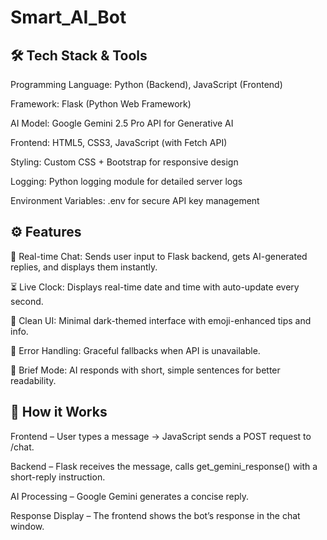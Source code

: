 # Smart_AI_Bot

## 🛠 Tech Stack & Tools

Programming Language: Python (Backend), JavaScript (Frontend)

Framework: Flask (Python Web Framework)

AI Model: Google Gemini 2.5 Pro API for Generative AI

Frontend: HTML5, CSS3, JavaScript (with Fetch API)

Styling: Custom CSS + Bootstrap for responsive design

Logging: Python logging module for detailed server logs

Environment Variables: .env for secure API key management

## ⚙ Features

💬 Real-time Chat: Sends user input to Flask backend, gets AI-generated replies, and displays them instantly.

⏳ Live Clock: Displays real-time date and time with auto-update every second.

🎨 Clean UI: Minimal dark-themed interface with emoji-enhanced tips and info.

📜 Error Handling: Graceful fallbacks when API is unavailable.

🎯 Brief Mode: AI responds with short, simple sentences for better readability.

## 📂 How it Works

Frontend – User types a message → JavaScript sends a POST request to /chat.

Backend – Flask receives the message, calls get_gemini_response() with a short-reply instruction.

AI Processing – Google Gemini generates a concise reply.

Response Display – The frontend shows the bot’s response in the chat window.


